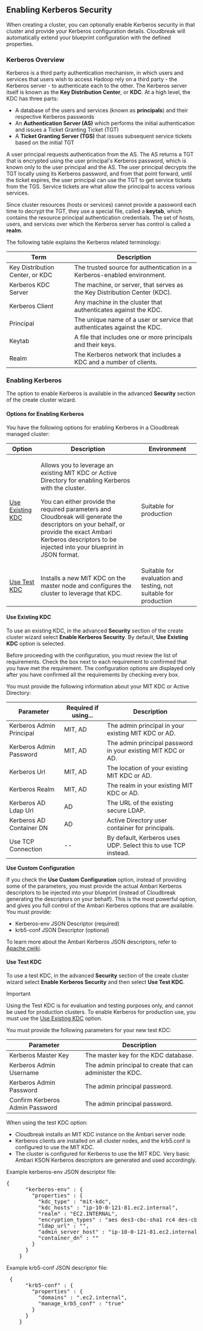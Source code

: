 ## Enabling Kerberos Security

When creating a cluster, you can optionally enable Kerberos security in that cluster and provide your Kerberos configuration details. Cloudbreak will automatically extend your blueprint configuration with the defined properties.
	
### Kerberos Overview 

Kerberos is a third party authentication mechanism, in which users and services that users wish to access Hadoop rely on a third party - the Kerberos server - to authenticate each to the other. The Kerberos server itself is known as the **Key Distribution Center**, or **KDC**. At a high level, the KDC has three parts:

* A database of the users and services (known as **principals**) and their respective Kerberos passwords  
* An **Authentication Server (AS)** which performs the initial authentication and issues a Ticket Granting Ticket (TGT)  
* A **Ticket Granting Server (TGS)** that issues subsequent service tickets based on the initial TGT  

A user principal requests authentication from the AS. The AS returns a TGT that is encrypted using the user principal's Kerberos password, which is known only to the user principal and the AS. The user principal decrypts the TGT locally using its Kerberos password, and from that point forward, until the ticket expires, the user principal can use the TGT to get service tickets from the TGS. Service tickets are what allow the principal to access various services. 

Since cluster resources (hosts or services) cannot provide a password each time to decrypt the TGT, they use a special file, called a **keytab**, which contains the resource principal authentication credentials. The set of hosts, users, and services over which the Kerberos server has control is called a **realm**.

The following table explains the Kerberos related terminology:

| Term | Description |
|---|---|
| Key Distribution Center, or KDC | The trusted source for authentication in a Kerberos-enabled environment. |
| Kerberos KDC Server | The machine, or server, that serves as the Key Distribution Center (KDC). |
| Kerberos Client | Any machine in the cluster that authenticates against the KDC. |
| Principal | The unique name of a user or service that authenticates against the KDC. |
| Keytab | A file that includes one or more principals and their keys.
| Realm | The Kerberos network that includes a KDC and a number of clients. |

### Enabling Kerberos 

The option to enable Kerberos is available in the advanced **Security** section of the create cluster wizard.  

#### Options for Enabling Kerberos 

You have the following options for enabling Kerberos in a Cloudbreak  managed cluster:

| Option | Description | Environment |
|---|---|---|
| [Use Existing KDC](#use-existing-kdc) | <p>Allows you to leverage an existing MIT KDC or Active Directory for enabling Kerberos with the cluster.<p/><p>You can either provide the required parameters and Cloudbreak will generate the descriptors on your behalf, or provide the exact Ambari Kerberos descriptors to be injected into your blueprint in JSON format.</p> | Suitable for production |
| [Use Test KDC](#use-test-kdc) | <p>Installs a new MIT KDC on the master node and configures the cluster to leverage that KDC.</p> | Suitable for evaluation and testing, not suitable for production |

#### Use Existing KDC 

To use an existing KDC, in the advanced **Security** section of the create cluster wizard select **Enable Kerberos Security**. By default, **Use Existing KDC** option is selected.  

Before proceeding with the configuration, you must review the list of requirements. Check the box next to each requirement to confirmed that you have met the requirement. The configuration options are displayed only after you have confirmed all the requirements by checking every box.

You must provide the following information about your MIT KDC or Active Directory:  

| Parameter | Required if using... | Description |
|---|---|---|
| Kerberos Admin Principal | MIT, AD | The admin principal in your existing MIT KDC or AD. |
| Kerberos Admin Password | MIT, AD | The admin principal password in your existing MIT KDC or AD. |
| Kerberos Url | MIT, AD | The location of your existing MIT KDC or AD. |
| Kerberos Realm | MIT, AD | The realm in your existing MIT KDC or AD. |
| Kerberos AD Ldap Url | AD | The URL of the existing secure LDAP.  |
| Kerberos AD Container DN | AD | Active Directory user container for principals. |
| Use TCP Connection | -- | By default, Kerberos uses UDP. Select this to use TCP instead. |

**Use Custom Configuration** 

If you check the **Use Custom Configuration** option, instead of providing some of the parameters, you must provide the actual Ambari Kerberos descriptors to be injected into your blueprint (instead of Cloudbreak generating the descriptors on your behalf). This is the most powerful option, and gives you full control of the Ambari Kerberos options that are available. You must provide: 

* Kerberos-env JSON Descriptor (required)
* krb5-conf JSON Descriptor (optional)

To learn more about the Ambari Kerberos JSON descriptors, refer to [Apache cwiki](https://cwiki.apache.org/confluence/display/AMBARI/Automated+Kerberizaton#AutomatedKerberizaton-Configurations).  


#### Use Test KDC 

To use a test KDC, in the advanced **Security** section of the create cluster wizard select **Enable Kerberos Security** and then select **Use Test KDC**.

<div class="danger">
<p class="first admonition-title">Important</p>
<p class="last">
Using the Test KDC is for evaluation and testing purposes only, and cannot be used for production clusters. To enable Kerberos for production use, you must use the <a href=""../security-kerberos/index.html#use-existing-kdc">Use Existing KDC</a> option. </p>
</div>
 
You must provide the following parameters for your new test KDC:  

| Parameter | Description |
|---|---|
| Kerberos Master Key | The master key for the KDC database. | 
| Kerberos Admin Username | The admin principal to create that can administer the KDC. |
| Kerberos Admin Password | The admin principal password. |
| Confirm Kerberos Admin Password | The admin principal password. |  

When using the test KDC option:
    
* Cloudbreak installs an MIT KDC instance on the Ambari server node.  
* Kerberos clients are installed on all cluster nodes, and the krb5.conf is configured to use the MIT KDC.  
* The cluster is configured for Kerberos to use the MIT KDC. Very basic Ambari KSON Kerberos descriptors are generated and used accordingly.


Example kerberos-env JSON descriptor file:

<pre>{
      "kerberos-env" : {
        "properties" : {
          "kdc_type" : "mit-kdc",
          "kdc_hosts" : "ip-10-0-121-81.ec2.internal",
          "realm" : "EC2.INTERNAL",
          "encryption_types" : "aes des3-cbc-sha1 rc4 des-cbc-md5",
          "ldap_url" : "",
          "admin_server_host" : "ip-10-0-121-81.ec2.internal",
          "container_dn" : ""
        }
      }
    }</pre> 
    
Example krb5-conf JSON  descriptor file: 

<pre> {
      "krb5-conf" : {
        "properties" : {
          "domains" : ".ec2.internal",
          "manage_krb5_conf" : "true"
        }
      }
    }</pre>  




